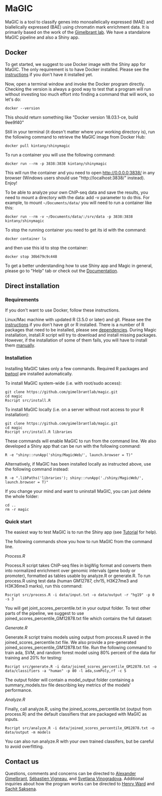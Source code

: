 # MaGIC

MaGIC is a tool to classify genes into monoallelically expressed (MAE) and biallelically expressed (BAE) using
chromatin mark enrichment data. It is primarily based on the work of the [Gimelbrant lab](https://gimelbrantlab.dfci.harvard.edu/). We have a standalone MaGIC pipeline and also a Shiny app.

## Docker

To get started, we suggest to use Docker image with the Shiny app for MaGIC. The only requirement is to have Docker installed. Please see the [instructions](https://github.com/gimelbrantlab/magic/blob/master/Installation.md) if you don't have it installed yet.

Now, open a terminal window and invoke the Docker program directly. Checking the version is always a good way to test that a program will run without investing too much effort into finding a command that will work, so let's do:
```
docker --version
```
This should return something like "Docker version 18.03.1-ce, build 9ee9f40"

Still in your terminal (it doesn't matter where your working directory is), run the following command to retrieve the MaGIC image from Docker Hub:
```
docker pull kintany/shinymagic
```
To run a container you will use the following command:
```
docker run --rm -p 3838:3838 kintany/shinymagic
```
This will run the container and you need to open http://0.0.0.0:3838/ in any browser (Windows users should use "http://localhost:3838/" instead). Enjoy!

To be able to analyze your own ChIP-seq data and save the results, you need to mount a directory with the data: add -v parameter to do this. For example, to mount `~/Documents/data/` you will need to run a container like this:

```
docker run --rm -v ~/Documents/data/:/srv/data -p 3838:3838 kintany/shinymagic
```
To stop the running container you need to get its id with the command:
```
docker container ls
```
and then use this id to stop the container:
```
docker stop 30b679c9c448
```

To get a better understanding how to use Shiny app and Magic in general, please go to "Help" tab or check out the [Documentation](https://github.com/gimelbrantlab/magic/blob/master/documentation.md). 

## Direct installation

### Requirements

If you don't want to use Docker, follow these instructions.

Linux/Mac machine with updated R (3.5.0 or later) and git. Please see the [instructions](https://github.com/gimelbrantlab/magic/blob/master/Installation.md) if you don't have git or R installed. There is a number of R packages that need to be installed, please see [dependencies](https://github.com/gimelbrantlab/magic/blob/master/Dependencies.md). During Magic installation, install.R script will try to download and install missing packages. However, if the installation of some of them fails, you will have to install them [manually](https://github.com/gimelbrantlab/magic/blob/master/Installation.md). 

### Installation

Installing MaGIC takes only a few commands. Required R packages and [bwtool](https://github.com/CRG-Barcelona/bwtool/wiki) are installed automatically.

To install MaGIC system-wide (i.e. with root/sudo access): 
```
git clone https://github.com/gimelbrantlab/magic.git
cd magic
Rscript src/install.R
```

To install MaGIC locally (i.e. on a server without root access to your R installation): 
```
git clone https://github.com/gimelbrantlab/magic.git
cd magic
Rscript src/install.R libraries
```
These commands will enable MaGIC to run from the command line. We also developed a Shiny app that can be run with the following command: 

```
R -e "shiny::runApp('shiny/MagicWeb/', launch.browser = T)"
```
Alternatively, if MaGIC has been installed locally as instructed above, use the following command instead:

```
R -e ".libPaths('libraries'); shiny::runApp('./shiny/MagicWeb/', launch.browser = T)"
```

If you change your mind and want to uninstall MaGIC, you can just delete the whole folder:

```
cd ..
rm -r magic
```


### Quick start

The easiest way to test MaGIC is to run the Shiny app (see [Tutorial](https://github.com/gimelbrantlab/magic/blob/master/shiny/MagicWeb/Tutorial.md) for help).

The following commands show you how to run MaGIC from the command line.

*Process.R*

Process.R script takes ChIP-seq files in bigWig format and converts them into normalized enrichment over genomic intervals (gene body or promoter), formatted as tables usable by analyze.R or generate.R. To run process.R using test data (human GM12787, chr15, H3K27me3 and H3K36me3 marks), run this command:

```
Rscript src/process.R -i data/input.txt -o data/output -r "hg19" -p 0 -s 3

```
You will get joint_scores_percentile.txt in your output folder. To test other parts of the pipeline, we suggest to use joined_scores_percentile_GM12878.txt file which contains the full dataset:

*Generate.R*

Generate.R script trains models using output from process.R saved in the joined_scores_percentile.txt file. We also provide a pre-generated joined_scores_percentile_GM12878.txt file. Run the following command to train ada, SVM, and random forest model using 80% percent of the data for training and 20% for testing:

```
Rscript src/generate.R -i data/joined_scores_percentile_GM12878.txt -o data/classifiers -a "human" -p 80 -l ada,svmPoly,rf -c 5
```
The output folder will contain a model_output folder containing a summary_models.tsv file describing key metrics of the models' performance. 

*Analyze.R*

Finally, call analyze.R, using the joined_scores_percentile.txt (output from process.R) and the default classifiers that are packaged with MaGIC as inputs.
```
Rscript src/analyze.R -i data/joined_scores_percentile_GM12878.txt -o data/output -m models
```
You can also run analyze.R with your own trained classifers, but be careful to avoid overfitting. 

## Contact us

Questions, comments and concerns can be directed to [Alexander Gimelbrant](alexander_gimelbrant@dfci.harvard.edu), [Sébastien Vigneau](Sebastien_Vigneau@dfci.harvard.edu), and [Svetlana Vinogradova](Svetlana_Vinogradova@dfci.harvard.edu). Additional inquiries about how the program works can be directed to [Henry Ward](wardx596@umn.edu) and [Sachit Saksena](sachitdsaksena@utexas.edu).
